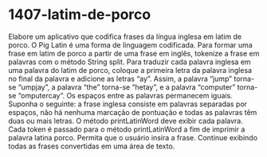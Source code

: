 # 1407-latim-de-porco
Elabore um aplicativo que codifica frases da língua inglesa em latim de porco. O Pig Latin é uma forma de linguagem codificada.
Para formar uma frase em latim de porco a partir de uma frase em inglês, tokenize a frase em palavras com o método String split.
Para traduzir cada palavra inglesa em uma palavra do latim de porco, coloque a primeira letra da palavra inglesa no final da palavra e adicione as letras “ay”. Assim, a palavra “jump” torna-se “umpjay”, a palavra “the” torna-se “hetay”, e a palavra “computer” torna-se “omputercay”. Os espaços entre as palavras permanecem iguais. Suponha o seguinte: a frase inglesa consiste em palavras separadas por espaços, não
há nenhuma marcação de pontuação e todas as palavras têm duas ou mais letras. O método printLatinWord deve exibir cada palavra.
Cada token é passado para o método printLatinWord a fim de imprimir a palavra latina porco. Permita que o usuário insira a frase.
Continue exibindo todas as frases convertidas em uma área de texto.
